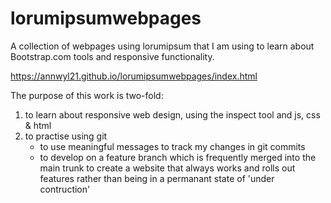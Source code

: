 # lorumipsumwebpages
A collection of webpages using lorumipsum that I am using to learn about Bootstrap.com tools and responsive functionality.

https://annwyl21.github.io/lorumipsumwebpages/index.html

The purpose of this work is two-fold:
<ol>
<li>to learn about responsive web design, using the inspect tool and js, css & html</li>
<li>to practise using git
    <ul>
        <li>to use meaningful messages to track my changes in git commits</li>
        <li>to develop on a feature branch which is frequently merged into the main trunk to create a website that always works and rolls out features rather than being in a permanant state of 'under contruction'</li>
    </ul>
</li>
